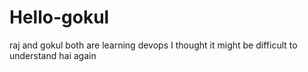# Hello-gokul
raj and gokul both are learning devops 
I thought it might be difficult to understand
hai again
